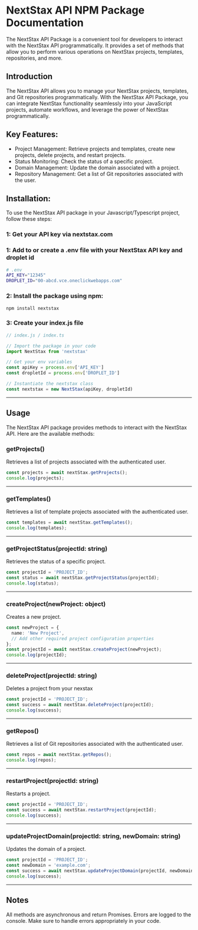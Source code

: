# NextStax API NPM Package Documentation

The NextStax API Package is a convenient tool for developers to interact with the NextStax API programmatically. It provides a set of methods that allow you to perform various operations on NextStax projects, templates, repositories, and more.

## Introduction

The NextStax API allows you to manage your NextStax projects, templates, and Git repositories programmatically. With the NextStax API Package, you can integrate NextStax functionality seamlessly into your JavaScript projects, automate workflows, and leverage the power of NextStax programmatically.

## Key Features:

- Project Management: Retrieve projects and templates, create new projects, delete projects, and restart projects.
- Status Monitoring: Check the status of a specific project.
- Domain Management: Update the domain associated with a project.
- Repository Management: Get a list of Git repositories associated with the user.

## Installation:
To use the NextStax API package in your Javascript/Typescript project, follow these steps:

### 1: Get your API key via nextstax.com

### 1: Add to or create a .env file with your NextStax API key and droplet id 
```sh
# .env
API_KEY="12345"
DROPLET_ID="00-abcd.vce.oneclickwebapps.com"
```

### 2: Install the package using npm:

`npm install nextstax`

### 3: Create your index.js file

```ts
// index.js / index.ts

// Import the package in your code
import NextStax from 'nextstax'

// Get your env variables
const apiKey = process.env['API_KEY']
const dropletId = process.env['DROPLET_ID']

// Instantiate the nextstax class
const nextstax = new NextStax(apiKey, dropletId)
```
---

## Usage
The NextStax API package provides methods to interact with the NextStax API. Here are the available methods:

### getProjects()
Retrieves a list of projects associated with the authenticated user.

```ts
const projects = await nextStax.getProjects();
console.log(projects);
```
---

### getTemplates()
Retrieves a list of template projects associated with the authenticated user.

```ts
const templates = await nextStax.getTemplates();
console.log(templates);
```
---

### getProjectStatus(projectId: string)
Retrieves the status of a specific project.

```ts
const projectId = 'PROJECT_ID';
const status = await nextStax.getProjectStatus(projectId);
console.log(status);
```
---

### createProject(newProject: object) 
Creates a new project.

```ts
const newProject = {
  name: 'New Project',
  // Add other required project configuration properties
};
const projectId = await nextStax.createProject(newProject);
console.log(projectId);
```
---

### deleteProject(projectId: string) 
Deletes a project from your nexstax

```ts
const projectId = 'PROJECT_ID';
const success = await nextStax.deleteProject(projectId);
console.log(success);
```
---

### getRepos() 
Retrieves a list of Git repositories associated with the authenticated user.

```ts
const repos = await nextStax.getRepos();
console.log(repos);
```
---

### restartProject(projectId: string)
Restarts a project.

```ts
const projectId = 'PROJECT_ID';
const success = await nextStax.restartProject(projectId);
console.log(success);
```
---

### updateProjectDomain(projectId: string, newDomain: string)
Updates the domain of a project.

```ts
const projectId = 'PROJECT_ID';
const newDomain = 'example.com';
const success = await nextStax.updateProjectDomain(projectId, newDomain);
console.log(success);
```
---

## Notes
All methods are asynchronous and return Promises.
Errors are logged to the console. Make sure to handle errors appropriately in your code.
